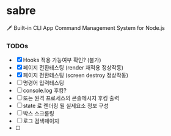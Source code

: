 # sabre
🗡️ Built-in CLI App Command Management System for Node.js



### TODOs

- [x] Hooks 적용 가능여부 확인? (불가)
- [x] 페이지 전환테스팅 (render 재적용 정상작동)
- [x] 페이지 전환테스팅 (screen destroy 정상작동)
- [ ] 명령어 입력테스팅
- [ ] console.log 후킹?
- [ ] 또는 원격 프로세스의 콘솔메시지 후킹 출력
- [ ] state 로 렌더링 될 실제요소 정보 구성
- [ ] 박스 스크롤링
- [ ] 로그 검색페이지
- [ ] 
